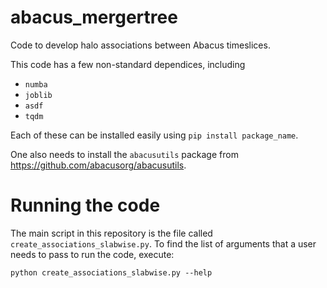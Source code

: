 # abacus_mergertree
Code to develop halo associations between Abacus timeslices.

This code has a few non-standard dependices, including

* `numba`
* `joblib`
* `asdf`
* `tqdm`

Each of these can be installed easily using `pip install package_name`.

One also needs to install the `abacusutils` package from https://github.com/abacusorg/abacusutils.

# Running the code

The main script in this repository is the file called ``create_associations_slabwise.py``.
To find the list of arguments that a user needs to pass to run the code, execute:

``python create_associations_slabwise.py --help``